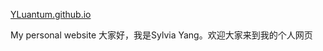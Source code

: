 [ YLuantum.github.io](https://yluantum.github.io/)

My personal website
大家好，我是Sylvia Yang。欢迎大家来到我的个人网页
